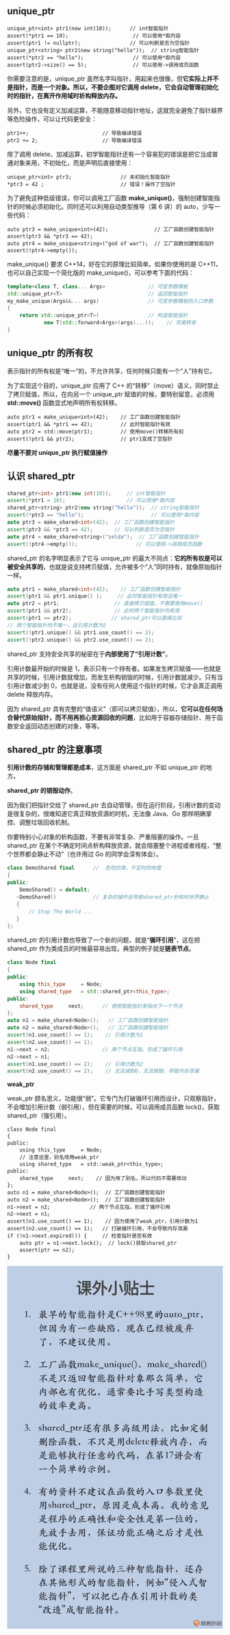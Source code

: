 ## unique_ptr

```
unique_ptr<int> ptr1(new int(10));      // int智能指针
assert(*ptr1 == 10);                     // 可以使用*取内容
assert(ptr1 != nullptr);                // 可以判断是否为空指针
unique_ptr<string> ptr2(new string("hello"));  // string智能指针
assert(*ptr2 == "hello");                // 可以使用*取内容
assert(ptr2->size() == 5);               // 可以使用->调用成员函数
```

你需要注意的是，unique_ptr 虽然名字叫指针，用起来也很像，但**它实际上并不是指针，而是一个对象。所以，不要企图对它调用 delete，它会自动管理初始化时的指针，在离开作用域时析构释放内存。**

另外，它也没有定义加减运算，不能随意移动指针地址，这就完全避免了指针越界等危险操作，可以让代码更安全：

```
ptr1++;                        // 导致编译错误
ptr2 += 2;                     // 导致编译错误
```

除了调用 delete、加减运算，初学智能指针还有一个容易犯的错误是把它当成普通对象来用，不初始化，而是声明后直接使用：

```
unique_ptr<int> ptr3;                // 未初始化智能指针
*ptr3 = 42 ;                         // 错误！操作了空指针
```

为了避免这种低级错误，你可以调用工厂函数 **make_unique()**，强制创建智能指针的时候必须初始化。同时还可以利用自动类型推导（第 6 讲）的 auto，少写一些代码：

```
auto ptr3 = make_unique<int>(42);               // 工厂函数创建智能指针
assert(ptr3 && *ptr3 == 42);
auto ptr4 = make_unique<string>("god of war");  // 工厂函数创建智能指针
assert(!ptr4->empty());
```

make_unique() 要求 C++14，好在它的原理比较简单。如果你使用的是 C++11，也可以自己实现一个简化版的 make_unique()，可以参考下面的代码：

```c++
template<class T, class... Args>              // 可变参数模板
std::unique_ptr<T>                            // 返回智能指针
my_make_unique(Args&&... args)                // 可变参数模板的入口参数
{
    return std::unique_ptr<T>(                // 构造智能指针
            new T(std::forward<Args>(args)...));    // 完美转发
}
```

## unique_ptr 的所有权

表示指针的所有权是“唯一”的，不允许共享，任何时候只能有一个“人”持有它。

为了实现这个目的，unique_ptr 应用了 C++ 的“转移”（move）语义，同时禁止了拷贝赋值，所以，在向另一个 unique_ptr 赋值的时候，要特别留意，必须用 **std::move()** 函数显式地声明所有权转移。

```
auto ptr1 = make_unique<int>(42);    // 工厂函数创建智能指针
assert(ptr1 && *ptr1 == 42);         // 此时智能指针有效
auto ptr2 = std::move(ptr1);         // 使用move()转移所有权
assert(!ptr1 && ptr2);               // ptr1变成了空指针
```

**尽量不要对 unique_ptr 执行赋值操作**

## 认识 shared_ptr

```c++
shared_ptr<int> ptr1(new int(10));     // int智能指针
assert(*ptr1 = 10);                    // 可以使用*取内容
shared_ptr<string> ptr2(new string("hello"));  // string智能指针
assert(*ptr2 == "hello");                      // 可以使用*取内容
auto ptr3 = make_shared<int>(42);  // 工厂函数创建智能指针
assert(ptr3 && *ptr3 == 42);       // 可以判断是否为空指针
auto ptr4 = make_shared<string>("zelda");  // 工厂函数创建智能指针
assert(!ptr4->empty());                   // 可以使用->调用成员函数
```

shared_ptr 的名字明显表示了它与 unique_ptr 的最大不同点：**它的所有权是可以被安全共享的**，也就是说支持拷贝赋值，允许被多个“人”同时持有，就像原始指针一样。

```c++
auto ptr1 = make_shared<int>(42);    // 工厂函数创建智能指针
assert(ptr1 && ptr1.unique() );     // 此时智能指针有效且唯一
auto ptr2 = ptr1;                  // 直接拷贝赋值，不需要使用move()
assert(ptr1 && ptr2);              // 此时两个智能指针均有效
assert(ptr1 == ptr2);             // shared_ptr可以直接比较
// 两个智能指针均不唯一，且引用计数为2
assert(!ptr1.unique() && ptr1.use_count() == 2); 
assert(!ptr2.unique() && ptr2.use_count() == 2); 
```

shared_ptr 支持安全共享的秘密在于**内部使用了“引用计数”**。

引用计数最开始的时候是 1，表示只有一个持有者。如果发生拷贝赋值——也就是共享的时候，引用计数就增加，而发生析构销毁的时候，引用计数就减少。只有当引用计数减少到 0，也就是说，没有任何人使用这个指针的时候，它才会真正调用 delete 释放内存。

因为 shared_ptr 具有完整的“值语义”（即可以拷贝赋值），所以，**它可以在任何场合替代原始指针，而不用再担心资源回收的问题**，比如用于容器存储指针、用于函数安全返回动态创建的对象，等等。

## shared_ptr 的注意事项

**引用计数的存储和管理都是成本**，这方面是 shared_ptr 不如 unique_ptr 的地方。

**shared_ptr 的销毁动作**。

因为我们把指针交给了 shared_ptr 去自动管理，但在运行阶段，引用计数的变动是很复杂的，很难知道它真正释放资源的时机，无法像 Java、Go 那样明确掌控、调整垃圾回收机制。

你要特别小心对象的析构函数，不要有非常复杂、严重阻塞的操作。一旦 shared_ptr 在某个不确定时间点析构释放资源，就会阻塞整个进程或者线程，“整个世界都会静止不动”（也许用过 Go 的同学会深有体会）。

```c++
class DemoShared final      //  危险的类，不定时的地雷   
{
public:
    DemoShared() = default;
   ~DemoShared()            // 复杂的操作会导致shared_ptr析构时世界静止
   {
       // Stop The World ...
   }
};
```

shared_ptr 的引用计数也导致了一个新的问题，就是“**循环引用**”，这在把 shared_ptr 作为类成员的时候最容易出现，典型的例子就是**链表节点**。

```c++
class Node final
{
public:
    using this_type     = Node;
    using shared_type   = std::shared_ptr<this_type>;
public:
    shared_type     next;      // 使用智能指针来指向下一个节点
};
auto n1 = make_shared<Node>();   // 工厂函数创建智能指针
auto n2 = make_shared<Node>();   // 工厂函数创建智能指针
assert(n1.use_count() == 1);    // 引用计数为1
assert(n2.use_count() == 1);
n1->next = n2;                 // 两个节点互指，形成了循环引用
n2->next = n1;
assert(n1.use_count() == 2);    // 引用计数为2
assert(n2.use_count() == 2);    // 无法减到0，无法销毁，导致内存泄漏
```

**weak_ptr**

weak_ptr 顾名思义，功能很“弱”。它专门为打破循环引用而设计，只观察指针，不会增加引用计数（弱引用），但在需要的时候，可以调用成员函数 lock()，获取 shared_ptr（强引用）。

```
class Node final
{
public:
    using this_type     = Node;
    // 注意这里，别名改用weak_ptr
    using shared_type   = std::weak_ptr<this_type>;
public:
    shared_type     next;    // 因为用了别名，所以代码不需要改动
};
auto n1 = make_shared<Node>();  // 工厂函数创建智能指针
auto n2 = make_shared<Node>();  // 工厂函数创建智能指针
n1->next = n2;             // 两个节点互指，形成了循环引用
n2->next = n1;
assert(n1.use_count() == 1);    // 因为使用了weak_ptr，引用计数为1
assert(n2.use_count() == 1);   // 打破循环引用，不会导致内存泄漏
if (!n1->next.expired()) {     // 检查指针是否有效
    auto ptr = n1->next.lock();  // lock()获取shared_ptr
    assert(ptr == n2);
}
```

![img](https://raw.githubusercontent.com/mowang111/image-hosting/master/typora_images/zAn2I3)